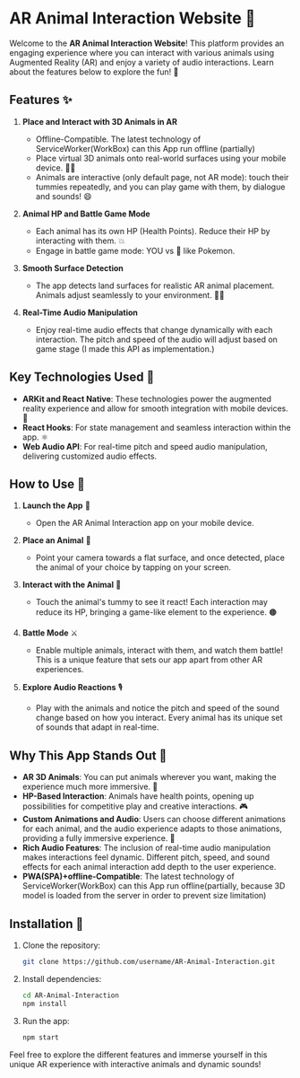 # AR Animal Interaction Website 🐾

Welcome to the **AR Animal Interaction Website**! This platform provides an engaging experience where you can interact with various animals using Augmented Reality (AR) and enjoy a variety of audio interactions. Learn about the features below to explore the fun! 🚀

## Features ✨

1. **Place and Interact with 3D Animals in AR**
   - Offline-Compatible. The latest technology of ServiceWorker(WorkBox) can this App run offline (partially)
   - Place virtual 3D animals onto real-world surfaces using your mobile device. 🐘🐅
   - Animals are  interactive (only default page, not AR mode): touch their tummies repeatedly, and you can play game with them, by dialogue and sounds! 😄

2. **Animal HP and Battle Game Mode**

   - Each animal has its own HP (Health Points). Reduce their HP by interacting with them. 💥
   - Engage in battle game mode: YOU vs 🐯 like Pokemon.

3. **Smooth Surface Detection**

   - The app detects land surfaces for realistic AR animal placement. Animals adjust seamlessly to your environment. 📀✨

4. **Real-Time Audio Manipulation**

   - Enjoy real-time audio effects that change dynamically with each interaction. The pitch and speed of the audio will adjust based on game stage (I made this API as implementation.)

## Key Technologies Used 🚀

- **ARKit and React Native**: These technologies power the augmented reality experience and allow for smooth integration with mobile devices. 📱
- **React Hooks**: For state management and seamless interaction within the app. ⚛️
- **Web Audio API**: For real-time pitch and speed audio manipulation, delivering customized audio effects.

## How to Use 🐾

1. **Launch the App** 🚀

   - Open the AR Animal Interaction app on your mobile device.

2. **Place an Animal** 🐅

   - Point your camera towards a flat surface, and once detected, place the animal of your choice by tapping on your screen.

3. **Interact with the Animal** 👋

   - Touch the animal's tummy to see it react! Each interaction may reduce its HP, bringing a game-like element to the experience. 🟤

4. **Battle Mode** ⚔️

   - Enable multiple animals, interact with them, and watch them battle! This is a unique feature that sets our app apart from other AR experiences.

5. **Explore Audio Reactions** 🎙️

   - Play with the animals and notice the pitch and speed of the sound change based on how you interact. Every animal has its unique set of sounds that adapt in real-time.

## Why This App Stands Out 🌟

- **AR 3D Animals**: You can put animals wherever you want, making the experience much more immersive. 🐾
- **HP-Based Interaction**: Animals have health points, opening up possibilities for competitive play and creative interactions. 🎮
- **Custom Animations and Audio**: Users can choose different animations for each animal, and the audio experience adapts to those animations, providing a fully immersive experience. 🎵
- **Rich Audio Features**: The inclusion of real-time audio manipulation makes interactions feel dynamic. Different pitch, speed, and sound effects for each animal interaction add depth to the user experience.
- **PWA(SPA)+offline-Compatible**: The latest technology of ServiceWorker(WorkBox) can this App run offline(partially, because 3D model is loaded from the server in order to prevent size limitation)
## Installation 📱

1. Clone the repository:

   ```bash
   git clone https://github.com/username/AR-Animal-Interaction.git
   ```

2. Install dependencies:

   ```bash
   cd AR-Animal-Interaction
   npm install
   ```

3. Run the app:

   ```bash
   npm start
   ```

Feel free to explore the different features and immerse yourself in this unique AR experience with interactive animals and dynamic sounds!

